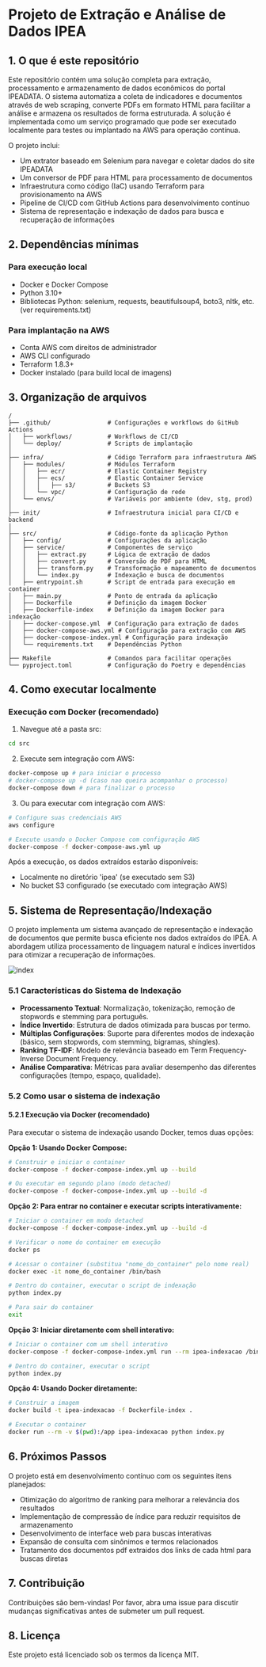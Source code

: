 # Projeto de Extração e Análise de Dados IPEA

## 1. O que é este repositório

Este repositório contém uma solução completa para extração, processamento e armazenamento de dados econômicos do portal IPEADATA. O sistema automatiza a coleta de indicadores e documentos através de web scraping, converte PDFs em formato HTML para facilitar a análise e armazena os resultados de forma estruturada. A solução é implementada como um serviço programado que pode ser executado localmente para testes ou implantado na AWS para operação contínua.

O projeto inclui:
- Um extrator baseado em Selenium para navegar e coletar dados do site IPEADATA
- Um conversor de PDF para HTML para processamento de documentos
- Infraestrutura como código (IaC) usando Terraform para provisionamento na AWS
- Pipeline de CI/CD com GitHub Actions para desenvolvimento contínuo
- Sistema de representação e indexação de dados para busca e recuperação de informações

## 2. Dependências mínimas

### Para execução local
- Docker e Docker Compose
- Python 3.10+
- Bibliotecas Python: selenium, requests, beautifulsoup4, boto3, nltk, etc. (ver requirements.txt)

### Para implantação na AWS
- Conta AWS com direitos de administrador
- AWS CLI configurado
- Terraform 1.8.3+
- Docker instalado (para build local de imagens)

## 3. Organização de arquivos

```
/
├── .github/                # Configurações e workflows do GitHub Actions
│   ├── workflows/          # Workflows de CI/CD
│   └── deploy/             # Scripts de implantação
│
├── infra/                  # Código Terraform para infraestrutura AWS
│   ├── modules/            # Módulos Terraform
│   │   ├── ecr/            # Elastic Container Registry
│   │   ├── ecs/            # Elastic Container Service
│   │   │   ├── s3/         # Buckets S3
│   │   └── vpc/            # Configuração de rede
│   └── envs/               # Variáveis por ambiente (dev, stg, prod)
│
├── init/                   # Infraestrutura inicial para CI/CD e backend
│
├── src/                    # Código-fonte da aplicação Python
│   ├── config/             # Configurações da aplicação
│   ├── service/            # Componentes de serviço
│   │   ├── extract.py      # Lógica de extração de dados
│   │   ├── convert.py      # Conversão de PDF para HTML
│   │   ├── transform.py    # Transformação e mapeamento de documentos
│   │   └── index.py        # Indexação e busca de documentos
│   ├── entrypoint.sh       # Script de entrada para execução em container
│   ├── main.py             # Ponto de entrada da aplicação
│   ├── Dockerfile          # Definição da imagem Docker
│   ├── Dockerfile-index    # Definição da imagem Docker para indexação
│   ├── docker-compose.yml  # Configuração para extração de dados
│   ├── docker-compose-aws.yml # Configuração para extração com AWS
│   ├── docker-compose-index.yml # Configuração para indexação
│   └── requirements.txt    # Dependências Python
│
├── Makefile                # Comandos para facilitar operações
└── pyproject.toml          # Configuração do Poetry e dependências
```

## 4. Como executar localmente

### Execução com Docker (recomendado)

1. Navegue até a pasta src:
```bash
cd src
```

2. Execute sem integração com AWS:
```bash
docker-compose up # para iniciar o processo
# docker-compose up -d (caso nao queira acompanhar o processo)
docker-compose down # para finalizar o processo
```

3. Ou para executar com integração com AWS:
```bash
# Configure suas credenciais AWS
aws configure

# Execute usando o Docker Compose com configuração AWS
docker-compose -f docker-compose-aws.yml up
```

Após a execução, os dados extraídos estarão disponíveis:
- Localmente no diretório 'ipea' (se executado sem S3)
- No bucket S3 configurado (se executado com integração AWS)

## 5. Sistema de Representação/Indexação

O projeto implementa um sistema avançado de representação e indexação de documentos que permite busca eficiente nos dados extraídos do IPEA. A abordagem utiliza processamento de linguagem natural e índices invertidos para otimizar a recuperação de informações.

![index](./src/index_comparison.png)

### 5.1 Características do Sistema de Indexação

- **Processamento Textual**: Normalização, tokenização, remoção de stopwords e stemming para português.
- **Índice Invertido**: Estrutura de dados otimizada para buscas por termo.
- **Múltiplas Configurações**: Suporte para diferentes modos de indexação (básico, sem stopwords, com stemming, bigramas, shingles).
- **Ranking TF-IDF**: Modelo de relevância baseado em Term Frequency-Inverse Document Frequency.
- **Análise Comparativa**: Métricas para avaliar desempenho das diferentes configurações (tempo, espaço, qualidade).

### 5.2 Como usar o sistema de indexação

#### 5.2.1 Execução via Docker (recomendado)

Para executar o sistema de indexação usando Docker, temos duas opções:

**Opção 1: Usando Docker Compose:**

```bash
# Construir e iniciar o container
docker-compose -f docker-compose-index.yml up --build

# Ou executar em segundo plano (modo detached)
docker-compose -f docker-compose-index.yml up --build -d
```

**Opção 2: Para entrar no container e executar scripts interativamente:**

```bash
# Iniciar o container em modo detached
docker-compose -f docker-compose-index.yml up --build -d

# Verificar o nome do container em execução
docker ps

# Acessar o container (substitua "nome_do_container" pelo nome real)
docker exec -it nome_do_container /bin/bash

# Dentro do container, executar o script de indexação
python index.py

# Para sair do container
exit
```

**Opção 3: Iniciar diretamente com shell interativo:**

```bash
# Iniciar o container com um shell interativo
docker-compose -f docker-compose-index.yml run --rm ipea-indexacao /bin/bash

# Dentro do container, executar o script
python index.py
```

**Opção 4: Usando Docker diretamente:**

```bash
# Construir a imagem
docker build -t ipea-indexacao -f Dockerfile-index .

# Executar o container
docker run --rm -v $(pwd):/app ipea-indexacao python index.py
```

## 6. Próximos Passos

O projeto está em desenvolvimento contínuo com os seguintes itens planejados:

- Otimização do algoritmo de ranking para melhorar a relevância dos resultados
- Implementação de compressão de índice para reduzir requisitos de armazenamento
- Desenvolvimento de interface web para buscas interativas
- Expansão de consulta com sinônimos e termos relacionados
- Tratamento dos documentos pdf extraidos dos links de cada html para buscas diretas

## 7. Contribuição

Contribuições são bem-vindas! Por favor, abra uma issue para discutir mudanças significativas antes de submeter um pull request.

## 8. Licença

Este projeto está licenciado sob os termos da licença MIT.